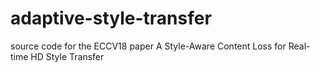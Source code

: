 # adaptive-style-transfer
source code for the ECCV18 paper A Style-Aware Content Loss for Real-time HD Style Transfer

